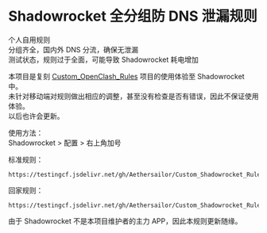 # Shadowrocket 全分组防 DNS 泄漏规则  
个人自用规则  
分组齐全，国内外 DNS 分流，确保无泄漏  
测试状态，规则过于全面，可能导致 Shadowrocket 耗电增加  

本项目是复刻 [Custom_OpenClash_Rules](https://github.com/Aethersailor/Custom_OpenClash_Rules) 项目的使用体验至 Shadowrocket 中。  
未针对移动端对规则做出相应的调整，甚至没有检查是否有错误，因此不保证使用体验。  
以后也许会更新。  

使用方法：  
Shadowrocket > 配置 > 右上角加号  

标准规则：
```
https://testingcf.jsdelivr.net/gh/Aethersailor/Custom_Shadowrocket_Rules@refs/heads/main/Custom_Shadowrocket_Rules.conf
```

回家规则：
```
https://testingcf.jsdelivr.net/gh/Aethersailor/Custom_Shadowrocket_Rules@refs/heads/main/Custom_Shadowrocket_Rules_Back.conf
```

由于 Shadowrocket 不是本项目维护者的主力 APP，因此本规则更新随缘。  

